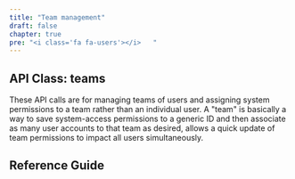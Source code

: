 ```yaml
---
title: "Team management"
draft: false
chapter: true
pre: "<i class='fa fa-users'></i>	"
---
```


## API Class: teams 
These API calls are for managing teams of users and assigning system permissions to a team rather than an individual user. A "team" is basically a way to save system-access permissions to a generic ID and then associate as many user accounts to that team as desired, allows a quick update of team permissions to impact all users simultaneously.

## Reference Guide

